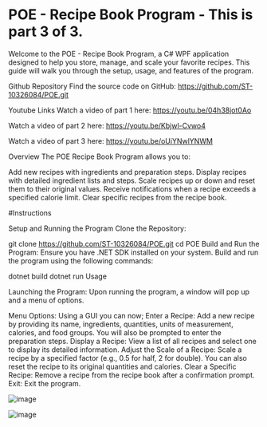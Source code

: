 # POE - Recipe Book Program - This is part 3 of 3. 
Welcome to the POE - Recipe Book Program, a C# WPF application designed to help you store, manage, and scale your favorite recipes. This guide will walk you through the setup, usage, and features of the program.

Github Repository
Find the source code on GitHub: https://github.com/ST-10326084/POE.git

Youtube Links
Watch a video of part 1 here: https://youtu.be/04h38jot0Ao

Watch a video of part 2 here: https://youtu.be/Kbjwl-Cvwo4

Watch a video of part 3 here: https://youtu.be/oUiYNwlYNWM

Overview
The POE Recipe Book Program allows you to:

Add new recipes with ingredients and preparation steps.
Display recipes with detailed ingredient lists and steps.
Scale recipes up or down and reset them to their original values.
Receive notifications when a recipe exceeds a specified calorie limit.
Clear specific recipes from the recipe book.

#Instructions

Setup and Running the Program
Clone the Repository:

git clone https://github.com/ST-10326084/POE.git
cd POE
Build and Run the Program:
Ensure you have .NET SDK installed on your system. Build and run the program using the following commands:

dotnet build
dotnet run
Usage

Launching the Program:
Upon running the program, a window will pop up and a menu of options.

Menu Options:
Using a GUI you can now;
Enter a Recipe: Add a new recipe by providing its name, ingredients, quantities, units of measurement, calories, and food groups. You will also be prompted to enter the preparation steps.
Display a Recipe: View a list of all recipes and select one to display its detailed information.
Adjust the Scale of a Recipe: Scale a recipe by a specified factor (e.g., 0.5 for half, 2 for double). You can also reset the recipe to its original quantities and calories.
Clear a Specific Recipe: Remove a recipe from the recipe book after a confirmation prompt.
Exit: Exit the program.

![image](https://github.com/ST-10326084/RecipeApp/assets/127187815/f12a9f05-cf04-46b7-8370-d94721d6b61f)

![image](https://github.com/ST-10326084/RecipeApp/assets/127187815/f6fef40d-7318-4f72-9166-3ac35005a655)

